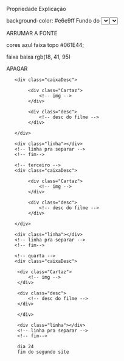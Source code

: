 Propriedade	Explicação


background-color: #e6e9ff	Fundo do <select> igual ao da imagem.
border: 2px solid #001b54	Borda azul escura, como na imagem.
outline: none	Remove o contorno padrão quando o campo está selecionado (pode-se usar foco personalizado depois).
box-sizing: border-box	Inclui padding e borda dentro da largura total definida.
position: relative	Permite posicionar elementos filhos (como uma seta customizada) de forma absoluta em relação ao <select>.

ARRUMAR A FONTE

cores azul
faixa topo #061E44;

faixa baixa
rgb(18, 41, 95)



APAGAR


<!-- segundo -->
       <div class="caixaDesc">

            <div class="Cartaz">
                <!-- img -->
            </div>
            
            <div class="desc">
                <!-- desc do filme -->
            </div>

       </div>

       <div class="linha"></div>
       <!-- linha pra separar -->
       <!-- fim-->

       <!-- terceiro -->
       <div class="caixaDesc">

            <div class="Cartaz">
                <!-- img -->
            </div>
            
            <div class="desc">
                <!-- desc do filme -->
            </div>

       </div>

       <div class="linha"></div>
       <!-- linha pra separar -->
       <!-- fim-->

       <!-- quarta -->
       <div class="caixaDesc">

        <div class="Cartaz">
            <!-- img -->
        </div>
        
        <div class="desc">
            <!-- desc do filme -->
        </div>

        </div>

        <div class="linha"></div>
        <!-- linha pra separar -->
        <!-- fim-->

        dia 24
        fim do segundo site
        